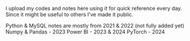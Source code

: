 
I upload my codes and notes here using it for quick reference every day. Since it might be useful to others I've made it public.

Python & MySQL notes are mostly from 2021 & 2022 (not fully added yet)
Numpy & Pandas - 2023
Power BI - 2023 & 2024
PyTorch - 2024


